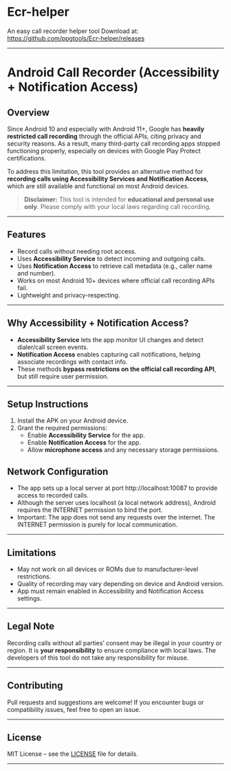# Ecr-helper
An easy call recorder helper tool
Download at: https://github.com/ppgtools/Ecr-helper/releases

---

# Android Call Recorder (Accessibility + Notification Access)

## Overview

Since Android 10 and especially with Android 11+, Google has **heavily restricted call recording** through the official APIs, citing privacy and security reasons. As a result, many third-party call recording apps stopped functioning properly, especially on devices with Google Play Protect certifications.

To address this limitation, this tool provides an alternative method for **recording calls using Accessibility Services and Notification Access**, which are still available and functional on most Android devices.

> **Disclaimer:** This tool is intended for **educational and personal use only**. Please comply with your local laws regarding call recording.

---

## Features

- Record calls without needing root access.
- Uses **Accessibility Service** to detect incoming and outgoing calls.
- Uses **Notification Access** to retrieve call metadata (e.g., caller name and number).
- Works on most Android 10+ devices where official call recording APIs fail.
- Lightweight and privacy-respecting.

---

## Why Accessibility + Notification Access?

- **Accessibility Service** lets the app monitor UI changes and detect dialer/call screen events.
- **Notification Access** enables capturing call notifications, helping associate recordings with contact info.
- These methods **bypass restrictions on the official call recording API**, but still require user permission.

---

## Setup Instructions

1. Install the APK on your Android device.
2. Grant the required permissions:
   - Enable **Accessibility Service** for the app.
   - Enable **Notification Access** for the app.
   - Allow **microphone access** and any necessary storage permissions.
     
## Network Configuration
   - The app sets up a local server at port http://localhost:10087 to provide access to recorded calls.
   - Although the server uses localhost (a local network address), Android requires the INTERNET permission to bind the port.
   - Important: The app does not send any requests over the internet. The INTERNET permission is purely for local communication.

---

## Limitations

- May not work on all devices or ROMs due to manufacturer-level restrictions.
- Quality of recording may vary depending on device and Android version.
- App must remain enabled in Accessibility and Notification Access settings.

---

## Legal Note

Recording calls without all parties’ consent may be illegal in your country or region. It is **your responsibility** to ensure compliance with local laws. The developers of this tool do not take any responsibility for misuse.

---

## Contributing

Pull requests and suggestions are welcome! If you encounter bugs or compatibility issues, feel free to open an issue.

---

## License

MIT License – see the [LICENSE](./LICENSE) file for details.

---
